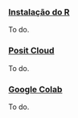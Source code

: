 
### [Instalação do R](#)

<p align="justify">
To do.
</p> 


### [Posit Cloud](#)

<p align="justify">
To do.
</p> 

### [Google Colab](#)

<p align="justify">
To do.
</p> 
